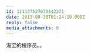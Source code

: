 ```yaml
---
id: 111137527879442271
date: 2013-09-30T01:24:19.000Z
reply: false
media_attachments: 0
---
```


淘宝的程序员。。

